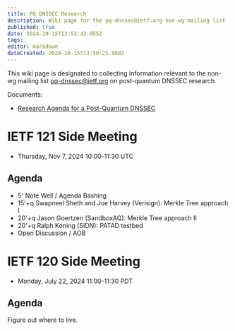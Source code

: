 ```yaml
---
title: PQ DNSSEC Research
description: Wiki page for the pq-dnssec@ietf.org non-wg mailing list
published: true
date: 2024-10-15T13:53:42.055Z
tags: 
editor: markdown
dateCreated: 2024-10-15T13:50:25.960Z
---
```


This wiki page is designated to collecting information relevant to the non-wg mailing list pq-dnssec@ietf.org on post-quantum DNSSEC research.

Documents:
- [Research Agenda for a Post-Quantum DNSSEC](https://datatracker.ietf.org/doc/draft-fregly-research-agenda-for-pqc-dnssec/)

# IETF 121 Side Meeting
- Thursday, Nov 7, 2024 10:00-11:30 UTC

## Agenda
- 5' Note Well / Agenda Bashing
- 15'+q Swapneel Sheth and Joe Harvey (Verisign): Merkle Tree approach I
- 20'+q Jason Goertzen (SandboxAQ): Merkle Tree approach II
- 20'+q Ralph Koning (SIDN): PATAD testbed
- Open Discussion / AOB

# IETF 120 Side Meeting
- Monday, July 22, 2024 11:00-11:30 PDT

## Agenda
Figure out where to live.
